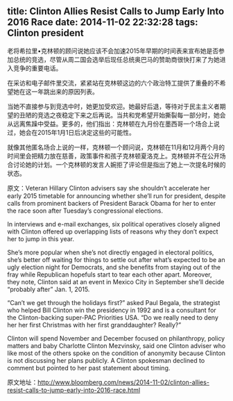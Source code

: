 title: Clinton Allies Resist Calls to Jump Early Into 2016 Race
date: 2014-11-02 22:32:28
tags: Clinton president
---
老将希拉里•克林顿的顾问说她应该不会加速2015年早期的时间表来宣布她是否参加总统的竞选，尽管从周二国会选举后现任总统奥巴马的赞助商很快打来了为她进入竞争的重要电话。

在采访和电子邮件里交流，紧紧站在克林顿这边的六个政治特工提供了重叠的不希望她在这一年跳出来的原因列表。

当她不直接参与到竞选中时，她更加受欢迎。她最好后退，等待对于民主主义者期望的丑陋的竞选之夜稳定下来之后再说。当共和党希望开始撕裂每一部分时，她会从远离焦躁中受益。更多的，他们指出：克林顿在九月份在墨西哥一个场合上说过，她会在2015年1月1日后决定这些的可能性。

就像其他匿名场合上说的一样，克林顿一个顾问说，克林顿在11月和12月两个月的时间里会把精力放在慈善，政策事件和孩子克林顿夏洛克上。克林顿并不在公开场合讨论她的计划。一个克林顿的发言人婉拒了评论但是指出了她上一次提名时候的状态。

原文：Veteran Hillary Clinton advisers say she shouldn’t accelerate her early 2015 timetable for announcing whether she’ll run for president, despite calls from prominent backers of President Barack Obama for her to enter the race soon after Tuesday’s congressional elections.

In interviews and e-mail exchanges, six political operatives closely aligned with Clinton offered up overlapping lists of reasons why they don’t expect her to jump in this year.

She’s more popular when she’s not directly engaged in electoral politics, she’s better off waiting for things to settle out after what’s expected to be an ugly election night for Democrats, and she benefits from staying out of the fray while Republican hopefuls start to tear each other apart. Moreover, they note, Clinton said at an event in Mexico City in September she’ll decide “probably after” Jan. 1, 2015.

“Can’t we get through the holidays first?” asked Paul Begala, the strategist who helped Bill Clinton win the presidency in 1992 and is a consultant for the Clinton-backing super-PAC Priorities USA. “Do we really need to deny her her first Christmas with her first granddaughter? Really?”

Clinton will spend November and December focused on philanthropy, policy matters and baby Charlotte Clinton Mezvinsky, said one Clinton adviser who like most of the others spoke on the condition of anonymity because Clinton is not discussing her plans publicly. A Clinton spokesman declined to comment but pointed to her past statement about timing.

原文地址：http://www.bloomberg.com/news/2014-11-02/clinton-allies-resist-calls-to-jump-early-into-2016-race.html